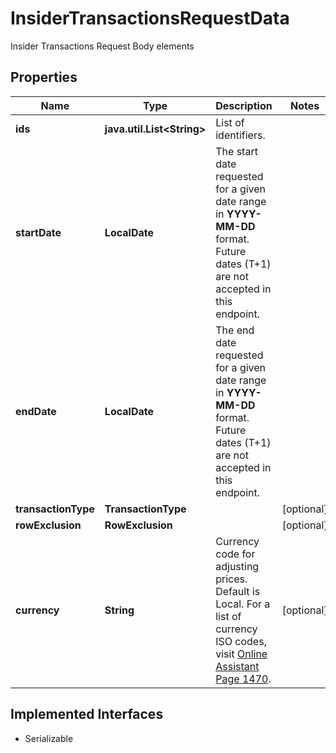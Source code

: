 

# InsiderTransactionsRequestData

Insider Transactions Request Body elements

## Properties

Name | Type | Description | Notes
------------ | ------------- | ------------- | -------------
**ids** | **java.util.List&lt;String&gt;** | List of identifiers. | 
**startDate** | **LocalDate** | The start date requested for a given date range in **YYYY-MM-DD** format. Future dates (T+1) are not accepted in this endpoint.  | 
**endDate** | **LocalDate** | The end date requested for a given date range in **YYYY-MM-DD** format. Future dates (T+1) are not accepted in this endpoint.  | 
**transactionType** | **TransactionType** |  |  [optional]
**rowExclusion** | **RowExclusion** |  |  [optional]
**currency** | **String** | Currency code for adjusting prices. Default is Local. For a list of currency ISO codes, visit [Online Assistant Page 1470](https://oa.apps.factset.com/pages/1470). |  [optional]


## Implemented Interfaces

* Serializable


